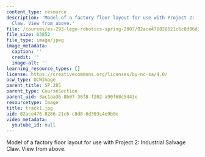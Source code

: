 ```yaml
---
content_type: resource
description: 'Model of a factory floor layout for use with Project 2: Industrial Salvage
  Claw. View from above.'
file: /courses/es-293-lego-robotics-spring-2007/02ace476828621c6c8d86d303c4e9b0e_track1.jpg
file_size: 63852
file_type: image/jpeg
image_metadata:
  caption: ''
  credit: ''
  image-alt: ''
learning_resource_types: []
license: https://creativecommons.org/licenses/by-nc-sa/4.0/
ocw_type: OCWImage
parent_title: SP.285
parent_type: CourseSection
parent_uid: 3ac1aa36-8b07-38f8-f202-a90f68c5443e
resourcetype: Image
title: track1.jpg
uid: 02ace476-8286-21c6-c8d8-6d303c4e9b0e
video_metadata:
  youtube_id: null
---
```

Model of a factory floor layout for use with Project 2: Industrial Salvage Claw. View from above.